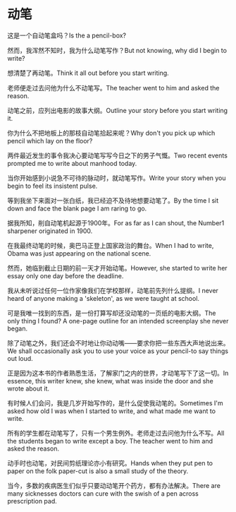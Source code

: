 # 动笔

<p><span class="chinese">这是一个自动笔盒吗？</span><span class="english">Is the a pencil-box?</span></p>

<p><span class="chinese">然而，我浑然不知时，我为什么动笔写作？</span><span class="english">But not knowing, why did I begin to write?</span></p>

<p><span class="chinese">想清楚了再动笔。</span><span class="english">Think it all out before you start writing.</span></p>

<p><span class="chinese">老师便走过去问他为什么不动笔写。</span><span class="english">The teacher went to him and asked the reason.</span></p>

<p><span class="chinese">动笔之前，应列出电影的故事大纲。</span><span class="english">Outline your story before you start writing it.</span></p>

<p><span class="chinese">你为什么不把地板上的那枝自动笔拾起来呢？</span><span class="english">Why don't you pick up which pencil which lay on the floor?</span></p>

<p><span class="chinese">两件最近发生的事令我决心要动笔写写今日之下的男子气慨。</span><span class="english">Two recent events prompted me to write about manhood today.</span></p>

<p><span class="chinese">当你开始感到小说急不可待的脉动时，就动笔写作。</span><span class="english">Write your story when you begin to feel its insistent pulse.</span></p>

<p><span class="chinese">等到我坐下来面对一张白纸，我已经迫不及待地想要动笔了。</span><span class="english">By the time I sit down and face the blank page I am raring to go.</span></p>

<p><span class="chinese">据我所知，削自动笔机起源于1900年。</span><span class="english">For as far as I can shout, the Number1 sharpener originated in 1900.</span></p>

<p><span class="chinese">在我最终动笔的时候，奥巴马正登上国家政治的舞台。</span><span class="english">When I had to write, Obama was just appearing on the national scene.</span></p>

<p><span class="chinese">然而，她临到截止日期的前一天才开始动笔。</span><span class="english">However, she started to write her essay only one day before the deadline.</span></p>

<p><span class="chinese">我从未听说过任何一位作家像我们在学校那样，动笔前先列什么提纲。</span><span class="english">I never heard of anyone making a 'skeleton', as we were taught at school.</span></p>

<p><span class="chinese">可是我唯一找到的东西，是一份打算写却还没动笔的一页纸的电影大纲。</span><span class="english">The only thing I found? A one-page outline for an intended screenplay she never began.</span></p>

<p><span class="chinese">除了动笔之外，我们还会不时地让你动动嘴——要求你把一些东西大声地说出来。</span><span class="english">We shall occasionally ask you to use your voice as your pencil-to say things out loud.</span></p>

<p><span class="chinese">正是因为这本书的作者熟悉生活，了解家门之内的世界，才动笔写下了这一切。</span><span class="english">In essence, this writer knew, she knew, what was inside the door and she wrote about it.</span></p>

<p><span class="chinese">有时候人们会问，我是几岁开始写作的，是什么促使我动笔的。</span><span class="english">Sometimes I'm asked how old I was when I started to write, and what made me want to write.</span></p>

<p><span class="chinese">所有的学生都在动笔写了，只有一个男生例外。老师走过去问他为什么不写。</span><span class="english">All the students began to write except a boy. The teacher went to him and asked the reason.</span></p>

<p><span class="chinese">动手时也动笔，对民间剪纸理论亦小有研究。</span><span class="english">Hands when they put pen to paper on the folk paper-cut is also a small study of the theory.</span></p>

<p><span class="chinese">当今，多数的疾病医生们似乎只要动动笔开个药方，都有办法解决。</span><span class="english">There are many sicknesses doctors can cure with the swish of a pen across prescription pad.</span></p>

